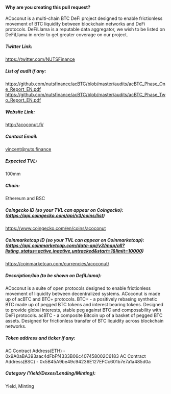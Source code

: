 #### Why are you creating this pull request?
ACoconut is a multi-chain BTC DeFi project designed to enable frictionless movement of BTC liquidity between blockchain networks and DeFi protocols. DeFiLlama is a reputable data aggregator, we wish to be listed on DeFiLlama in order to get greater coverage on our project.

##### Twitter Link:
https://twitter.com/NUTSFinance

##### List of audit if any:
https://github.com/nutsfinance/acBTC/blob/master/audits/acBTC_Phase_One_Report_EN.pdf
https://github.com/nutsfinance/acBTC/blob/master/audits/acBTC_Phase_Two_Report_EN.pdf


##### Website Link:
http://acoconut.fi/

##### Contact Email:
vincent@nuts.finance

##### Expected TVL:
100mm

##### Chain:
Ethereum and BSC

##### Coingecko ID (so your TVL can appear on Coingecko): (https://api.coingecko.com/api/v3/coins/list)
https://www.coingecko.com/en/coins/acoconut

##### Coinmarketcap ID (so your TVL can appear on Coinmarketcap): (https://api.coinmarketcap.com/data-api/v3/map/all?listing_status=active,inactive,untracked&start=1&limit=10000)
https://coinmarketcap.com/currencies/acoconut/

##### Description/bio (to be shown on DefiLlama):
ACoconut is a suite of open protocols designed to enable frictionless movement of liquidity between decentralized systems. ACoconut is made up of acBTC and BTC+ protocols.
BTC+ - a positively rebasing synthetic BTC made up of pegged BTC tokens and interest bearing tokens. Designed to provide global interests, stable peg against BTC and composability with DeFi protocols.
acBTC - a composite Bitcoin up of a basket of pegged BTC assets. Designed for frictionless transfer of BTC liquidity across blockchain networks.


##### Token address and ticker if any:
AC Contract Address(ETH) - 0x9A0aBA393aac4dFbFf4333B06c407458002C6183 
AC Contract Address(BSC) - 0x5B45A9be49c94236E127EFCc601b7e7a1a485d0a


##### Category (Yield/Dexes/Lending/Minting):
Yield, Minting
